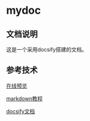 # mydoc

## 文档说明

这是一个采用docsify搭建的文档。

## 参考技术

[在线预览](https://futuqq.github.io/mydoc/#/)

[markdown教程](https://markdown.com.cn/)

[docsify文档](https://docsify.js.org/#/zh-cn/quickstart)


